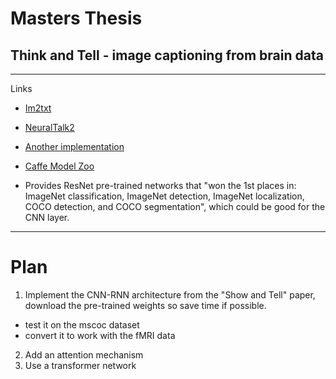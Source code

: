 # Masters Thesis
## Think and Tell - image captioning from brain data

---

Links

- [Im2txt](https://github.com/HughKu/Im2txt)
- [NeuralTalk2](https://github.com/karpathy/neuraltalk2)
- [Another implementation](https://github.com/jazzsaxmafia/show_and_tell.tensorflow)

- [Caffe Model Zoo](https://github.com/BVLC/caffe/wiki/Model-Zoo#resnets-deep-residual-networks-from-msra-at-imagenet-and-coco-2015)
 - Provides ResNet pre-trained networks that "won the 1st places in: ImageNet classification, ImageNet detection, ImageNet localization, COCO detection, and COCO segmentation", which could be good for the CNN layer. 


---


# Plan

1. Implement the CNN-RNN architecture from the "Show and Tell" paper, download the pre-trained weights so save time if possible.
 - test it on the mscoc dataset
 - convert it to work with the fMRI data
2. Add an attention mechanism
3. Use a transformer network
